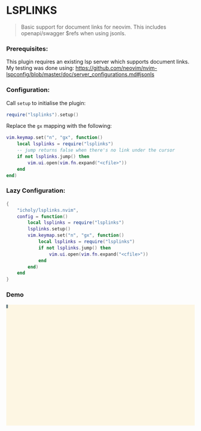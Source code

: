 # LSPLINKS

> Basic support for document links for neovim.
> This includes openapi/swagger $refs when using jsonls.

### Prerequisites:

This plugin requires an existing lsp server which supports document links.
My testing was done using: https://github.com/neovim/nvim-lspconfig/blob/master/doc/server_configurations.md#jsonls

### Configuration:

Call `setup` to initialise the plugin:

``` lua
require("lsplinks").setup()
```

Replace the `gx` mapping with the following:

``` lua
vim.keymap.set("n", "gx", function()
    local lsplinks = require("lsplinks")
    -- jump returns false when there's no link under the cursor
    if not lsplinks.jump() then
        vim.ui.open(vim.fn.expand("<cfile>"))
    end
end)
```

### Lazy Configuration:

``` lua
{
    "icholy/lsplinks.nvim",
    config = function()
        local lsplinks = require("lsplinks")
        lsplinks.setup()
        vim.keymap.set("n", "gx", function()
            local lsplinks = require("lsplinks")
            if not lsplinks.jump() then
                vim.ui.open(vim.fn.expand("<cfile>"))
            end
        end)
    end
}
```

### Demo

![](./tty.gif)
